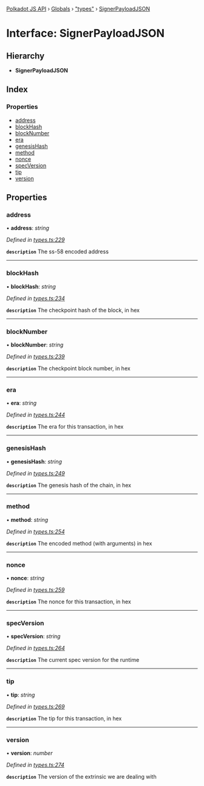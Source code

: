 [Polkadot JS API](../README.md) › [Globals](../globals.md) › ["types"](../modules/_types_.md) › [SignerPayloadJSON](_types_.signerpayloadjson.md)

# Interface: SignerPayloadJSON

## Hierarchy

* **SignerPayloadJSON**

## Index

### Properties

* [address](_types_.signerpayloadjson.md#address)
* [blockHash](_types_.signerpayloadjson.md#blockhash)
* [blockNumber](_types_.signerpayloadjson.md#blocknumber)
* [era](_types_.signerpayloadjson.md#era)
* [genesisHash](_types_.signerpayloadjson.md#genesishash)
* [method](_types_.signerpayloadjson.md#method)
* [nonce](_types_.signerpayloadjson.md#nonce)
* [specVersion](_types_.signerpayloadjson.md#specversion)
* [tip](_types_.signerpayloadjson.md#tip)
* [version](_types_.signerpayloadjson.md#version)

## Properties

###  address

• **address**: *string*

*Defined in [types.ts:229](https://github.com/polkadot-js/api/blob/62eab2d661/packages/types/src/types.ts#L229)*

**`description`** The ss-58 encoded address

___

###  blockHash

• **blockHash**: *string*

*Defined in [types.ts:234](https://github.com/polkadot-js/api/blob/62eab2d661/packages/types/src/types.ts#L234)*

**`description`** The checkpoint hash of the block, in hex

___

###  blockNumber

• **blockNumber**: *string*

*Defined in [types.ts:239](https://github.com/polkadot-js/api/blob/62eab2d661/packages/types/src/types.ts#L239)*

**`description`** The checkpoint block number, in hex

___

###  era

• **era**: *string*

*Defined in [types.ts:244](https://github.com/polkadot-js/api/blob/62eab2d661/packages/types/src/types.ts#L244)*

**`description`** The era for this transaction, in hex

___

###  genesisHash

• **genesisHash**: *string*

*Defined in [types.ts:249](https://github.com/polkadot-js/api/blob/62eab2d661/packages/types/src/types.ts#L249)*

**`description`** The genesis hash of the chain, in hex

___

###  method

• **method**: *string*

*Defined in [types.ts:254](https://github.com/polkadot-js/api/blob/62eab2d661/packages/types/src/types.ts#L254)*

**`description`** The encoded method (with arguments) in hex

___

###  nonce

• **nonce**: *string*

*Defined in [types.ts:259](https://github.com/polkadot-js/api/blob/62eab2d661/packages/types/src/types.ts#L259)*

**`description`** The nonce for this transaction, in hex

___

###  specVersion

• **specVersion**: *string*

*Defined in [types.ts:264](https://github.com/polkadot-js/api/blob/62eab2d661/packages/types/src/types.ts#L264)*

**`description`** The current spec version for  the runtime

___

###  tip

• **tip**: *string*

*Defined in [types.ts:269](https://github.com/polkadot-js/api/blob/62eab2d661/packages/types/src/types.ts#L269)*

**`description`** The tip for this transaction, in hex

___

###  version

• **version**: *number*

*Defined in [types.ts:274](https://github.com/polkadot-js/api/blob/62eab2d661/packages/types/src/types.ts#L274)*

**`description`** The version of the extrinsic we are dealing with
